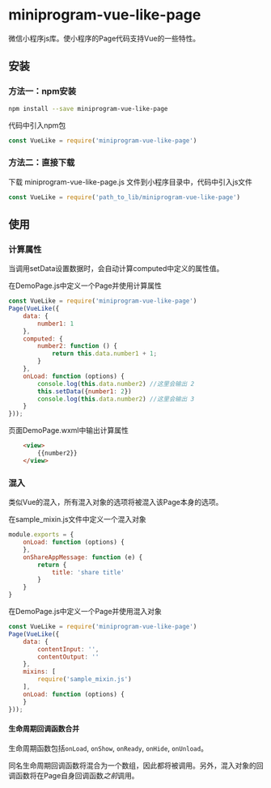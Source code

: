 # miniprogram-vue-like-page
微信小程序js库。使小程序的Page代码支持Vue的一些特性。
## 安装

### 方法一：npm安装
```bash
npm install --save miniprogram-vue-like-page
```
代码中引入npm包
```js
const VueLike = require('miniprogram-vue-like-page')
```
### 方法二：直接下载 
下载 miniprogram-vue-like-page.js 文件到小程序目录中，代码中引入js文件

```js
const VueLike = require('path_to_lib/miniprogram-vue-like-page')
```


## 使用
### 计算属性
当调用setData设置数据时，会自动计算computed中定义的属性值。

在DemoPage.js中定义一个Page并使用计算属性
```js
const VueLike = require('miniprogram-vue-like-page')
Page(VueLike({
    data: {
        number1: 1
    },
    computed: {
        number2: function () {
            return this.data.number1 + 1;
        }
    },
    onLoad: function (options) {
        console.log(this.data.number2) //这里会输出 2
        this.setData({number1: 2})
        console.log(this.data.number2) //这里会输出 3
    }
}));
```
页面DemoPage.wxml中输出计算属性
```html
    <view>
        {{number2}}
    </view>
```

### 混入
类似Vue的混入，所有混入对象的选项将被混入该Page本身的选项。

在sample_mixin.js文件中定义一个混入对象
```js
module.exports = {
    onLoad: function (options) {
    },
    onShareAppMessage: function (e) {
        return {
            title: 'share title'
        }
    }
}
```
在DemoPage.js中定义一个Page并使用混入对象
```js
const VueLike = require('miniprogram-vue-like-page')
Page(VueLike({
    data: {
        contentInput: '',
        contentOutput: ''
    },
    mixins: [
        require('sample_mixin.js')
    ],
    onLoad: function (options) {
    }
}));
```
#### 生命周期回调函数合并
生命周期函数包括`onLoad`, `onShow`, `onReady`, `onHide`, `onUnload`。

同名生命周期回调函数将混合为一个数组，因此都将被调用。另外，混入对象的回调函数将在Page自身回调函数*之前*调用。